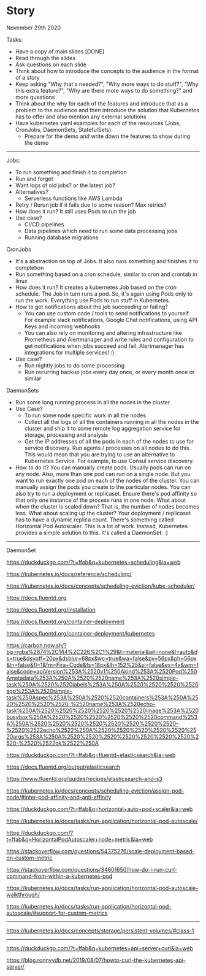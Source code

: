 # Story

November 29th 2020

Tasks:

- Have a copy of main slides [DONE]
- Read through the slides
- Ask questions on each slide
- Think about how to introduce the concepts to the audience in the format of a
  story
- Keep asking "Why that's needed?", "Why more ways to do stuff?", "Why this
  extra feature?", "Why are there more ways to do something?" and more
  questions
- Think about the why for each of the features and introduce that as a problem
  to the audience and then introduce the solution that Kubernetes has to offer
  and also mention any external solutions
- Have kubernetes yaml examples for each of the resources (Jobs, CronJobs,
  DaemonSets, StatefulSets)
  - Prepare for the demo and write down the features to show during the demo

---

Jobs:

- To run something and finish it to completion
- Run and forget
- Want logs of old jobs? or the latest job?
- Alternatives?
  - Serverless functions like AWS Lambda
- Retry / Rerun job if it fails due to some reason? Max retries?
- How does it run? It still uses Pods to run the job
- Use case?
  - CI/CD pipelines
  - Data pipelines which need to run some data processing jobs
  - Running database migrations

CronJobs

- It's a abstraction on top of Jobs. It also runs something and finishes it
  to completion
- Run something based on a cron schedule, similar to cron and crontab in linux
- How does it run? It creates a kubernetes Job based on the cron schedule.
  The Job in turn runs a pod. So, it's again using Pods only to run the work.
  Everything use Pods to run stuff in Kubernetes.
- How to get notifications about the job succeeding or failing?
  - You can use custom code / tools to send notifications to yourself. For
    example slack notifications, Google Chat notifications, using API Keys
    and incoming webhooks
  - You can also rely on monitoring and altering infrastructure like Prometheus
    and Alertmanager and write rules and configuration to get notifications when
    jobs succeed and fail. Alertmanager has integrations for multiple services!
    :)
- Use case?
  - Run nightly jobs to do some processing
  - Run recurring backup jobs every day once, or every month once or similar

DaemonSets

- Run some long running process in all the nodes in the cluster
- Use Case?
  - To run some node specific work in all the nodes
  - Collect all the logs of all the containers running in all the nodes in the
    cluster and ship it to some remote log aggregation service for storage,
    processing and analysis
  - Get the IP addresses of all the pods in each of the nodes to use for service
    discovery. Run agents / processes on all nodes to do this. This would mean
    that you are trying to use an alternative to Kubernetes Service. For
    example, to use Consul service discovery.
- How to do it? You can manually create pods. Usually pods can run on any node.
  Also, more than one pod can run on a single node. But you want to run exactly
  one pod on each of the nodes of the cluster. You can manually assign the pods
  you create to the particular nodes. You can also try to run a deployment or
  replicaset. Ensure there's pod affinity so that only one instance of the
  process runs in one node. What about when the cluster is scaled down? That is,
  the number of nodes becomes less. What about scaling up the cluster? Your
  deployment / replicaset has to have a dynamic replica count. There's something
  called Horizontal Pod Autoscaler. This is a lot of work. Instead, Kubernetes
  provides a simple solution to this. It's called a DaemonSet. :)

---

DaemonSet

https://duckduckgo.com/?t=ffab&q=kubernetes+scheduling&ia=web

https://kubernetes.io/docs/reference/scheduling/

https://kubernetes.io/docs/concepts/scheduling-eviction/kube-scheduler/

https://docs.fluentd.org

https://docs.fluentd.org/installation

https://docs.fluentd.org/container-deployment

https://docs.fluentd.org/container-deployment/kubernetes

https://carbon.now.sh/?bg=rgba%2874%2C144%2C226%2C1%29&t=material&wt=none&l=auto&ds=true&dsyoff=20px&dsblur=68px&wc=true&wa=false&pv=56px&ph=56px&ln=false&fl=1&fm=Fira+Code&fs=18px&lh=152%25&si=false&es=4x&wm=false&code=apiVersion%253A%2520v1%250Akind%253A%2520Pod%250Ametadata%253A%250A%2520%2520name%253A%2520simple-task%250A%2520%2520labels%253A%250A%2520%2520%2520%2520app%253A%2520simple-task%250Aspec%253A%250A%2520%2520containers%253A%250A%2520%2520%2520%2520-%2520name%253A%2520echo-task%250A%2520%2520%2520%2520%2520%2520image%253A%2520busybox%250A%2520%2520%2520%2520%2520%2520command%253A%250A%2520%2520%2520%2520%2520%2520%2520%2520-%2520%2522echo%2522%250A%2520%2520%2520%2520%2520%2520args%253A%250A%2520%2520%2520%2520%2520%2520%2520%2520-%2520%2522ok%2522%250A

https://duckduckgo.com/?t=ffab&q=fluentd+elasticsearch&ia=web

https://docs.fluentd.org/output/elasticsearch

https://www.fluentd.org/guides/recipes/elasticsearch-and-s3

https://kubernetes.io/docs/concepts/scheduling-eviction/assign-pod-node/#inter-pod-affinity-and-anti-affinity

https://duckduckgo.com/?t=ffab&q=horizontal+auto+pod+scaler&ia=web

https://kubernetes.io/docs/tasks/run-application/horizontal-pod-autoscale/

https://duckduckgo.com/?t=ffab&q=HorizontalPodAutoscaler+node+metric&ia=web

https://stackoverflow.com/questions/54375276/scale-deployment-based-on-custom-metric

https://stackoverflow.com/questions/34601650/how-do-i-run-curl-command-from-within-a-kubernetes-pod

https://kubernetes.io/docs/tasks/run-application/horizontal-pod-autoscale-walkthrough/

https://kubernetes.io/docs/tasks/run-application/horizontal-pod-autoscale/#support-for-custom-metrics

---

https://kubernetes.io/docs/concepts/storage/persistent-volumes/#class-1

---

https://duckduckgo.com/?t=ffab&q=kubernetes+api+server+curl&ia=web

https://blog.ronnyvdb.net/2019/08/07/howto-curl-the-kubernetes-api-server/


